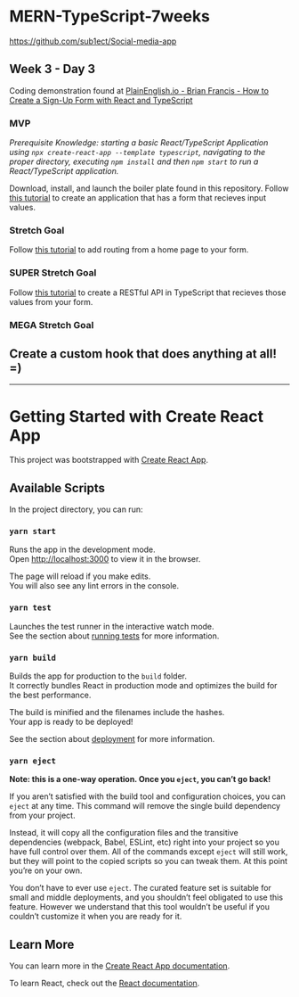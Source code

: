 # MERN-TypeScript-7weeks
https://github.com/sub1ect/Social-media-app
## Week 3 - Day 3
Coding demonstration found at [PlainEnglish.io - Brian Francis - How to Create a Sign-Up Form with React and TypeScript](https://javascript.plainenglish.io/creating-a-sign-up-form-in-react-with-typescript-516b1a172913)

### MVP

*Prerequisite Knowledge: starting a basic React/TypeScript Application using `npx create-react-app --template typescript`, navigating to the proper directory, executing `npm install` and then `npm start` to run a React/TypeScript application.*

Download, install, and launch the boiler plate found in this repository. Follow [this tutorial](https://javascript.plainenglish.io/creating-a-sign-up-form-in-react-with-typescript-516b1a172913) to create an application that has a form that recieves input values.

### Stretch Goal
Follow [this tutorial](https://dev-yakuza.posstree.com/en/react/react-router/) to add routing from a home page to your form.

### SUPER Stretch Goal
Follow [this tutorial](https://auth0.com/blog/node-js-and-typescript-tutorial-build-a-crud-api/) to create a RESTful API in TypeScript that recieves those values from your form.

### MEGA Stretch Goal
Create a custom hook that does anything at all! =)
------
------

# Getting Started with Create React App

This project was bootstrapped with [Create React App](https://github.com/facebook/create-react-app).

## Available Scripts

In the project directory, you can run:

### `yarn start`

Runs the app in the development mode.\
Open [http://localhost:3000](http://localhost:3000) to view it in the browser.

The page will reload if you make edits.\
You will also see any lint errors in the console.

### `yarn test`

Launches the test runner in the interactive watch mode.\
See the section about [running tests](https://facebook.github.io/create-react-app/docs/running-tests) for more information.

### `yarn build`

Builds the app for production to the `build` folder.\
It correctly bundles React in production mode and optimizes the build for the best performance.

The build is minified and the filenames include the hashes.\
Your app is ready to be deployed!

See the section about [deployment](https://facebook.github.io/create-react-app/docs/deployment) for more information.

### `yarn eject`

**Note: this is a one-way operation. Once you `eject`, you can’t go back!**

If you aren’t satisfied with the build tool and configuration choices, you can `eject` at any time. This command will remove the single build dependency from your project.

Instead, it will copy all the configuration files and the transitive dependencies (webpack, Babel, ESLint, etc) right into your project so you have full control over them. All of the commands except `eject` will still work, but they will point to the copied scripts so you can tweak them. At this point you’re on your own.

You don’t have to ever use `eject`. The curated feature set is suitable for small and middle deployments, and you shouldn’t feel obligated to use this feature. However we understand that this tool wouldn’t be useful if you couldn’t customize it when you are ready for it.

## Learn More

You can learn more in the [Create React App documentation](https://facebook.github.io/create-react-app/docs/getting-started).

To learn React, check out the [React documentation](https://reactjs.org/).
